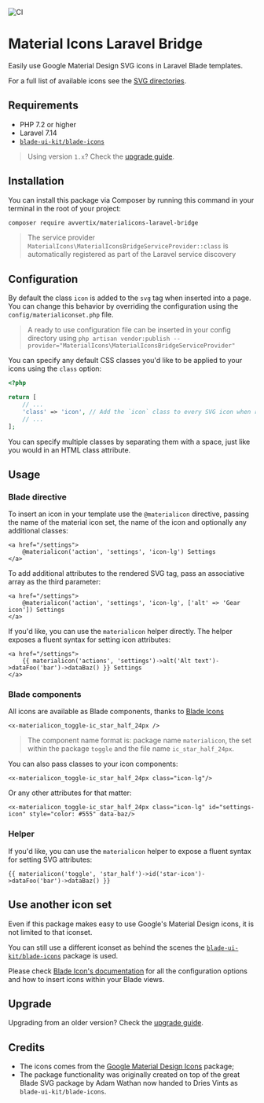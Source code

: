 ![CI](https://github.com/avvertix/materialicons-laravel-bridge/workflows/CI/badge.svg)

# Material Icons Laravel Bridge

Easily use Google Material Design SVG icons in Laravel Blade templates.

For a full list of available icons see the [SVG directories](./assets/icons).


## Requirements

- PHP 7.2 or higher
- Laravel 7.14
- [`blade-ui-kit/blade-icons`](https://github.com/blade-ui-kit/blade-icons)

> Using version `1.x`? Check the [upgrade guide](./UPGRADE.md).

## Installation

You can install this package via Composer by running this command in your terminal in the root of your project:

```bash
composer require avvertix/materialicons-laravel-bridge
```

> The service provider `MaterialIcons\MaterialIconsBridgeServiceProvider::class` 
> is automatically registered as part of the Laravel service discovery

## Configuration

By default the class `icon` is added to the `svg` tag when inserted into a page. 
You can change this behavior by overriding the configuration using 
the `config/materialiconset.php` file.

> A ready to use configuration file can be inserted in your config directory using 
> `php artisan vendor:publish --provider="MaterialIcons\MaterialIconsBridgeServiceProvider"`

You can specify any default CSS classes you'd like to be applied to your icons using the `class` option:

```php
<?php

return [
    // ...
    'class' => 'icon', // Add the `icon` class to every SVG icon when rendered
    // ...
];
```

You can specify multiple classes by separating them with a space, just like you would in an HTML class 
attribute.

## Usage

### Blade directive

To insert an icon in your template use the `@materialicon` directive, passing the name of 
the material icon set, the name of the icon and optionally any additional classes:

```blade
<a href="/settings">
    @materialicon('action', 'settings', 'icon-lg') Settings
</a>
```

To add additional attributes to the rendered SVG tag, pass an associative array as the third parameter:

```blade
<a href="/settings">
    @materialicon('action', 'settings', 'icon-lg', ['alt' => 'Gear icon']) Settings
</a>
```

If you'd like, you can use the `materialicon` helper directly. The helper exposes a fluent syntax for setting icon 
attributes:

```blade
<a href="/settings">
    {{ materialicon('actions', 'settings')->alt('Alt text')->dataFoo('bar')->dataBaz() }} Settings
</a>
```

### Blade components

All icons are available as Blade components, thanks to [Blade Icons](https://github.com/blade-ui-kit/blade-icons#components)

```blade
<x-materialicon_toggle-ic_star_half_24px />
```

> The component name format is: package name `materialicon`, the set within the package `toggle` 
and the file name `ic_star_half_24px`.

You can also pass classes to your icon components:

```blade
<x-materialicon_toggle-ic_star_half_24px class="icon-lg"/>
```

Or any other attributes for that matter:

```blade
<x-materialicon_toggle-ic_star_half_24px class="icon-lg" id="settings-icon" style="color: #555" data-baz/>
```

### Helper

If you'd like, you can use the `materialicon` helper to expose a fluent syntax for setting SVG attributes:

```blade
{{ materialicon('toggle', 'star_half')->id('star-icon')->dataFoo('bar')->dataBaz() }}
```

## Use another icon set

Even if this package makes easy to use Google's Material Design icons, it is not limited to that iconset.

You can still use a different iconset as behind the scenes the [`blade-ui-kit/blade-icons`](https://github.com/blade-ui-kit/blade-icons) package is used.

Please check [Blade Icon's documentation](https://github.com/blade-ui-kit/blade-icons#configuration) for
all the configuration options and how to insert icons within your Blade views.

## Upgrade

Upgrading from an older version? Check the [upgrade guide](./UPGRADE.md).

## Credits

- The icons comes from the [Google Material Design Icons](https://github.com/google/material-design-icons) 
  package;
- The package functionality was originally created on top of the great Blade SVG package by Adam Wathan now 
  handed to Dries Vints as `blade-ui-kit/blade-icons`.

